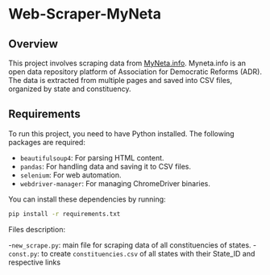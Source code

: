 # Web-Scraper-MyNeta

## Overview

This project involves scraping data from [MyNeta.info](https://myneta.info/LokSabha2024/). Myneta.info is an open data repository platform of Association for Democratic Reforms (ADR). The data is extracted from multiple pages and saved into CSV files, organized by state and constituency.

## Requirements

To run this project, you need to have Python installed. The following packages are required:

- `beautifulsoup4`: For parsing HTML content.
- `pandas`: For handling data and saving it to CSV files.
- `selenium`: For web automation.
- `webdriver-manager`: For managing ChromeDriver binaries.

You can install these dependencies by running:

```sh
pip install -r requirements.txt
```
Files description:

-`new_scrape.py`: main file for scraping data of all constituencies of states.
-`const.py`: to create `constituencies.csv` of all states with their State_ID and respective links
